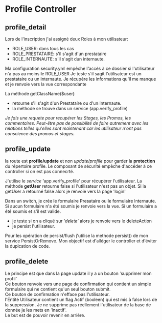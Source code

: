 Profile Controller
==================
  
profile_detail
--------------

Lors de l'inscription j'ai assigné deux Roles à mon utilisateur:
* ROLE_USER: dans tous les cas 
* ROLE_PRESTATAIRE: s'il s'agit d'un prestataire
* ROLE_INTERNAUTE: s'il s'agit dun internaute.  

Ma configuration security.yml empêche l'accès à ce dossier si l'utilisateur n'a pas au moins le ROLE_USER
Je teste s'il sagit l'utilisateur est un prestataire ou un internaute.
Je récupère les informations qu'il me manque et je renvoie vers la vue correspondante

La méthode getClassName($user)
 * retourne s'il s'agit d'un Prestataire ou d'un Internaute.
 * la méthode se trouve dans un service (app.verify_profile)  
 
_Je fais une requete pour recupérer les Stages, les Promos, les commentaires.  Peut-être pas de possibilité de faire 
autrement avec les relations telles qu'elles sont maintenant car les utilisateur n'ont pas conscience des promos et stages._  
  
profile_update
--------------

la route est __profile/update__ et non _update/profile_ pour garder la __protection__ du répertoire profile.
Le composant de sécurité empêche d'accéder à ce controller si on est pas connecrté.  

J'utilise le _service_ 'app.verify_profile' pour récupérer l'utilisateur. 
La méthode __getUser__ retourne false si l'utilisateur n'est pas un objet.
Si la getUser a retourné false alors je renvoie vers la page 'login'

Dans un switch, je crée le formulaire Presataire ou le formulaire Internaute. 
Si aucun formulaire n'a été soumis je renvoie vers la vue.
Si un formulaire a été soumis et s'il est valide.
* je teste si on a cliqué sur _'delete'_ alors je renvoie vers le deleteAction
* je persist l'utilisateur.

Pour les opération de persist/flush j'utilise la methode persist() de mon service PersistOrRemove.
Mon objectif est d'alléger le controller et d'éviter la duplcation de code.  

profile_delete
--------------

Le principe est que dans la page update il y a un bouton 'supprimer mon profil'  
Ce bouton renvoie vers une page de confirmation qui contient un simple formulaire qui ne contient qu'un seul bouton submit.  
Ce bouton de confirmation n'efface pas l'utilisateur.   
l'Entité Utilisateur contient un flag Actif (booleen) qui est mis à false lors de la suppression.
Je ne supprime pas réellement l'utilisateur de la base de donnée je les mets en 'inactif'.  
Le but est de pouvoir revenir en arrière.

